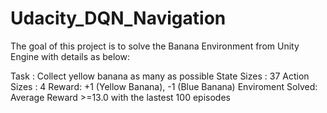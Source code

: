 # Udacity_DQN_Navigation

The goal of this project is to solve the Banana Environment from Unity Engine with details as below:


Task : Collect yellow banana as many as possible
State Sizes  : 37
Action Sizes : 4
Reward:  +1 (Yellow Banana), -1 (Blue Banana)
Enviroment Solved:  Average Reward >=13.0 with the lastest 100 episodes
